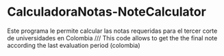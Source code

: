 # CalculadoraNotas-NoteCalculator
Este programa le permite calcular las notas requeridas para el tercer corte de universidades en Colombia  /// This code allows to get the the final note according the last evaluation period (colombia)
